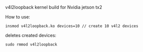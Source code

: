v4l2loopback kernel build for Nvidia jetson tx2

How to use:
```
insmod v4l2loopback.ko devices=10 // create 10 v4l2 devices
```

deletes created devices: 
```
sudo rmmod v4l2loopback
```
